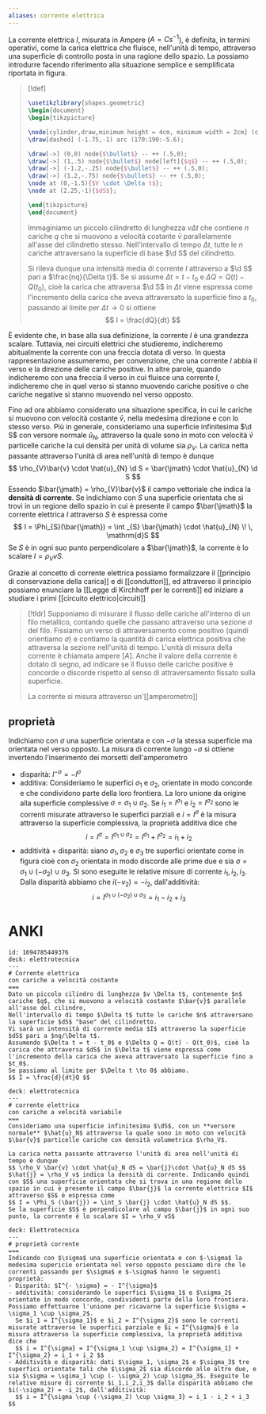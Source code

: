 ```yaml
---
aliases: corrente elettrica
---
```



La corrente elettrica $I$, misurata in Ampere ($A = Cs^{-1}$), è definita, in termini operativi, come la carica elettrica che fluisce, nell'unità di tempo, attraverso una superficie di controllo posta in una ragione dello spazio. La possiamo introdurre facendo riferimento alla situazione semplice e semplificata riportata in figura.

> [!def]
> ```tikz
> \usetikzlibrary{shapes.geometric}
> \begin{document}
> \begin{tikzpicture}
> 
> \node[cylinder,draw,minimum height = 4cm, minimum width = 2cm] (c) at (0,0){};
> \draw[dashed] (-1.75,-1) arc (170:190:-5.6);
> 
> \draw[->] (0,0) node{$\bullet$} -- ++ (.5,0);
> \draw[->] (1,.5) node{$\bullet$} node[left]{$q$} -- ++ (.5,0);
> \draw[->] (-1.2,-.25) node{$\bullet$} -- ++ (.5,0);
> \draw[->] (1.2,-.75) node{$\bullet$} -- ++ (.5,0);
> \node at (0,-1.5){$V \cdot \Delta t$};
> \node at (2.25,-1){$dS$};
> 
> \end{tikzpicture}
> \end{document}
> ```
> Immaginiamo un piccolo cilindretto di lunghezza $v\Delta t$ che contiene $n$ cariche $q$ che si muovono a velocità costante $\bar{v}$ parallelamente all'asse del cilindretto stesso. Nell'intervallo di tempo $\Delta t$, tutte le $n$ cariche attraversano la superficie di base $\d S$ del cilindretto.
> 
> Si rileva dunque una intensità media di corrente $I$ attraverso a $\d S$ pari a $\frac{nq}{\Delta t}$. Se si assume $\Delta t = t - t_{0}$ e $\Delta Q = Q(t) - Q(t_{0})$, cioè la carica che attraversa $\d S$ in $\Delta t$ viene espressa come l'incremento della carica che aveva attraversato la superficie fino a $t_{0}$, passando al limite per $\Delta t \to 0$ si ottiene
> $$ I = \frac{dQ}{dt}  $$

È evidente che, in base alla sua definizione, la corrente $I$ è una grandezza scalare. Tuttavia, nei circuiti elettrici che studieremo, indicheremo abitualmente la corrente con una freccia dotata di verso. In questa rappresentazione assumeremo, per convenzione, che una corrente $I$ abbia il verso e la direzione delle cariche positive. In altre parole, quando indicheremo con una freccia il verso in cui fluisce una corrente $I$, indicheremo che in quel verso si stanno muovendo cariche positive o che cariche negative si stanno muovendo nel verso opposto.

Fino ad ora abbiamo considerato una situazione specifica, in cui le cariche si muovono con velocità costante $\bar{v}$, nella medesima direzione e con lo stesso verso. Più in generale, consideriamo una superficie infinitesima $\d S$ con versore normale $\hat{u}_{N}$, attraverso la quale sono in moto con velocità $\bar{v}$ particelle cariche la cui densità per unità di volume sia $\rho_{V}$. La carica netta passante attraverso l'unità di area nell'unità di tempo è dunque
$$ \rho_{V}\bar{v} \cdot \hat{u}_{N} \d S = \bar{\jmath} \cdot \hat{u}_{N} \d S $$
Essendo $\bar{\jmath} = \rho_{V}\bar{v}$ il campo vettoriale che indica la **densità di corrente**. Se indichiamo con $S$ una superficie orientata che si trovi in un regione dello spazio in cui è presente il campo $\bar{\jmath}$ la corrente elettrica $I$ attraverso $S$ è espressa come
$$ I = \Phi_{S}(\bar{\jmath}) = \int _{S} \bar{\jmath} \cdot \hat{u}_{N} \! \, \mathrm{d}S  $$
Se $S$ è in ogni suo punto perpendicolare a $\bar{\jmath}$, la corrente è lo scalare $I = \rho_{V} vS$.

Grazie al concetto di corrente elettrica possiamo formalizzare il [[principio di conservazione della carica]] e di [[conduttori]], ed attraverso il principio possiamo enunciare la [[Legge di Kirchhoff per le correnti]] ed iniziare a studiare i primi [[circuito elettrico|circuiti]]


>[!tldr]
>Supponiamo di misurare il flusso delle cariche all'interno di un filo metallico, contando quelle che passano attraverso una sezione $\sigma$ del filo. Fissiamo un verso di attraversamento come positivo (quindi orientiamo $\sigma$) e contiamo la quantità di carica elettrica positiva che attraversa la sezione nell'unità di tempo. L'unità di misura della corrente è chiamata ampere $[A]$.
>Anche il valore della corrente è dotato di segno, ad indicare se il flusso delle cariche positive è concorde o discorde rispetto al senso di attraversamento fissato sulla superficie.
>
>La corrente si misura attraverso un'[[amperometro]]


## proprietà
Indichiamo con $\sigma$ una superficie orientata e con $-\sigma$ la stessa superficie ma orientata nel verso opposto.
La misura di corrente lungo $-\sigma$ si ottiene invertendo l'inserimento dei morsetti dell'amperometro
- disparità: $I^{-\sigma} = -I^{\sigma}$
- additiva: Consideriamo le superfici $\sigma_{1}$ e $\sigma_{2}$, orientate in modo concorde e che condividono parte della loro frontiera. La loro unione da origine alla superficie complessive $\sigma = \sigma_{1 } \cup \sigma_{2}$.
  Se $i_{1} = I^{\sigma_{1}}$ e $i_{2} = I^{\sigma_{2}}$ sono le correnti misurate attraverso le superfici parziali e $i = I^{\sigma}$ è la misura attraverso la superficie complessiva, la proprietà additiva dice che
  $$ i = I^{\sigma} = I^{\sigma_{1} \cup \sigma_{2}} = I^{\sigma_{1}} + I^{\sigma_{2}} = i_{1} + i_{2} $$
- additività + disparità: siano $\sigma_{1}, \sigma_{2}$ e $\sigma_{3}$ tre superfici orientate come in figura cioè con $\sigma_{2}$ orientata in modo discorde alle prime due e sia $\sigma=\sigma_{1} \cup (-\sigma_{2}) \cup \sigma_{3}$. Si sono eseguite le relative misure di corrente $i_{1},i_{2},i_{3}$.  Dalla disparità abbiamo che $i(-v_{2}) = -i_{2}$, dall'additività:
  $$ i = I^{\sigma_{1} \cup (-\sigma_{2}) \cup \sigma_{3}} = i_{1} - i_{2} + i_{3} $$

# ANKI

```anki
id: 1694785449376
deck: elettrotecnica
---
# Corrente elettrica
con cariche a velocità costante
===
Dato un piccolo cilindro di lunghezza $v \Delta t$, contenente $n$ cariche $q$, che si muovono a velocità costante $\bar{v}$ parallele all'asse del cilindro,
Nell'intervallo di tempo $\Delta t$ tutte le cariche $n$ attraversano la superficie $dS$ "base" del cilindretto.
Vi sarà un intensità di corrente media $I$ attraverso la superficie $dS$ pari a $nq/\Delta t$.
Assumendo $\Delta t = t - t_0$ e $\Delta Q = Q(t) - Q(t_0)$, cioè la carica che attraversa $dS$ in $\Delta t$ viene espressa come l'incremento della carica che aveva attraversato la superficie fino a $t_0$.
Se passiamo al limite per $\Delta t \to 0$ abbiamo.
$$ I = \frac{d}{dt}Q $$
```


```anki
deck: elettrotecnica
---
# corrente elettrica
con cariche a velocità variabile
===
Consideriamo una superficie infinitesima $\dS$, con un **versore normale** $\hat{u}_N$ attraverso la quale sono in moto con velocità $\bar{v}$ particelle cariche con densità volumetrica $\rho_V$.

La carica netta passante attraverso l'unità di area nell'unità di tempo è dunque
$$ \rho_V \bar{v} \cdot \hat{u}_N dS = \bar{j}\cdot \hat{u}_N dS $$
$\hat{j} = \rho_V v$ indica la densità di corrente. Indicando quindi con $S$ una superficie orientata che si trova in una regione dello spazio in cui è presente il campo $\bar{j}$ la corrente elettrica $I$ attraverso $S$ è espressa come
$$ I = \Phi_S (\bar{j}) = \int_S \bar{j} \cdot \hat{u}_N dS $$.
Se la superficie $S$ è perpendicolare al campo $\bar{j}$ in ogni suo punto, la corrente è lo scalare $I = \rho_V vS$
```


```anki
deck: Elettrotecnica
---
# proprietà corrente
===
Indicando con $\sigma$ una superficie orientata e con $-\sigma$ la medesima supericie orientata nel verso opposto possiamo dire che le correnti passando per $\sigma$ e $-\sigma$ hanno le seguenti proprietà:
- Disparità: $I^{- \sigma} = - I^{\sigma}$
- additività: considerando le superfici $\sigma_1$ e $\sigma_2$ orientate in modo concorde, condividenti parte della loro frontiera. Possiamo effettuarne l'unione per ricavarne la superficie $\sigma = \sigma_1 \cup \sigma_2$.
  Se $i_1 = I^{\sigma_1}$ e $i_2 = I^{\sigma_2}$ sono le correnti misurate attraverso le superfici parziale e $i = I^{\sigma}$ è la misura attraverso la superficie complessiva, la proprietà additiva dice che
  $$ i = I^{\sigma} = I^{\sigma_1 \cup \sigma_2} = I^{\sigma_1} + I^{\sigma_2} = i_1 + i_2 $$
- Additività e disparità: dati $\sigma_1, \sigma_2$ e $\sigma_3$ tre superfici orientate tali che $\sigma_2$ sia discorde alle altre due, e sia $\sigma = \sgima_1 \cup (- \sigma_2) \cup \sigma_3$. Eseguite le relative misure di corrente $i_1,i_2,i_3$ dalla disparità abbiamo che $i(-\sigma_2) = -i_2$, dall'additività:
  $$ i = I^{\sigma \cup (-\sigma_2) \cup \sigma_3} = i_1 - i_2 + i_3 $$
```
